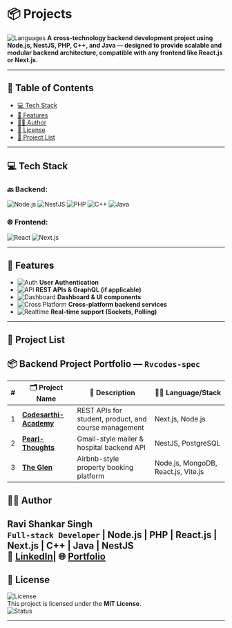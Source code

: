 # 📦 Projects
![Languages](https://img.shields.io/badge/code-MultiLanguage-blue)
**A cross-technology backend development project using Node.js, NestJS, PHP, C++, and Java — designed to provide scalable and modular backend architecture, compatible with any frontend like React.js or Next.js.**

---

## 📑 Table of Contents

- [💻 Tech Stack](#-tech-stack)
- [📝 Features](#-features)
- [👨‍💻 Author](#-author)
- [📜 License](#-license)
- [🧠 Project List](#-project-list)

---

## 💻 Tech Stack

### 🔙 Backend:
![Node.js](https://img.shields.io/badge/Backend-Node.js-brightgreen)
![NestJS](https://img.shields.io/badge/Backend-NestJS-red)
![PHP](https://img.shields.io/badge/Backend-PHP-blue)
![C++](https://img.shields.io/badge/Backend-C++-orange)
![Java](https://img.shields.io/badge/Backend-Java-lightgrey)

### 🌐 Frontend:
![React](https://img.shields.io/badge/Frontend-React-blue)
![Next.js](https://img.shields.io/badge/Frontend-Next.js-black)

---

## 📝 Features

- ![Auth](https://img.shields.io/badge/Auth-Enabled-brightgreen) **User Authentication**
- ![API](https://img.shields.io/badge/API-REST%20%26%20GraphQL-khaki) **REST APIs & GraphQL (if applicable)**
- ![Dashboard](https://img.shields.io/badge/UI-Dashboard%20Components-blueviolet) **Dashboard & UI components**
- ![Cross Platform](https://img.shields.io/badge/Backend-CrossPlatform-informational) **Cross-platform backend services**
- ![Realtime](https://img.shields.io/badge/Realtime-Sockets%20%26%20Polling-critical) **Real-time support (Sockets, Polling)**

---


##  🧠 Project List

## 📦 Backend Project Portfolio — `Rvcodes-spec`

|  # | 🗂 Project Name                | 🔧 Description                             | 🧑‍💻 Language/Stack                      |
| -: | ------------------------------ | ------------------------------------------ | --------------------------------------- |
|  1 | [**Codesarthi-Academy**](https://github.com/Rvcode-spec/Full-Stack-Solution-2025/tree/master/Codesarthi-Academy) | REST APIs for student, product, and course management | Next.js, Node.js                       |
|  2 | [**Pearl-Thoughts**](https://github.com/Rvcode-spec/Full-Stack-Solution-2025/tree/master/Pearl-Thoughts) | Gmail-style mailer & hospital backend API | NestJS, PostgreSQL                     |
|  3 | [**The Glen**](https://github.com/Rvcode-spec/Full-Stack-Solution-2025/tree/master/The%20Glen) | Airbnb-style property booking platform     | Node.js, MongoDB, React.js, Vite.js    |





## 👨‍💻 Author

**Ravi Shankar Singh**  
`Full-stack Developer` | Node.js | PHP | React.js | Next.js | C++ | Java | NestJS  
🔗 [LinkedIn](https://www.linkedin.com/in/ravishankarsinghsde)| 🌐 [Portfolio](https://your-portfolio-link.com)
---

## 📜 License

![License](https://img.shields.io/badge/License-MIT-yellow)  
This project is licensed under the **MIT License**.  
![Status](https://img.shields.io/badge/Maintained-Yes-success)

---
